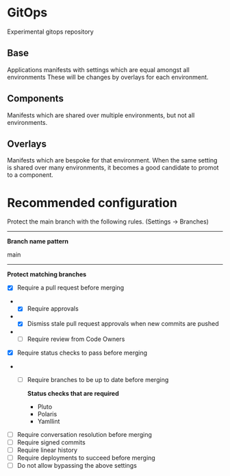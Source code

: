 # GitOps
Experimental gitops repository

## Base
Applications manifests with settings which are equal amongst all environments
These will be changes by overlays for each environment.

## Components
Manifests which are shared over multiple environments, but not all environments.

## Overlays
Manifests which are bespoke for that environment.
When the same setting is shared over many environments, it becomes a good candidate to promot to a component.

# Recommended configuration
Protect the main branch with the following rules. (Settings -> Branches)

---
**Branch name pattern**

main

---
**Protect matching branches**
- [x] Require a pull request before merging
- - [x] Require approvals
- - [x] Dismiss stale pull request approvals when new commits are pushed
- - [ ] Require review from Code Owners
- [x] Require status checks to pass before merging 
- - [ ] Require branches to be up to date before merging
    
    **Status checks that are required**
    - Pluto
    - Polaris
    - Yamllint
- [ ] Require conversation resolution before merging
- [ ] Require signed commits 
- [ ] Require linear history 
- [ ] Require deployments to succeed before merging 
- [ ] Do not allow bypassing the above settings 
